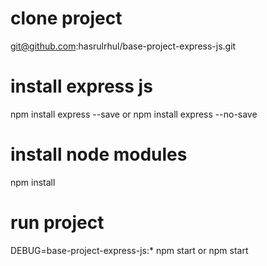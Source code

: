 # clone project
git@github.com:hasrulrhul/base-project-express-js.git

# install express js
npm install express --save
or
npm install express --no-save

# install node modules
npm install

# run project
DEBUG=base-project-express-js:* npm start
or
npm start
